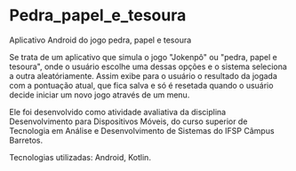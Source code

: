 # Pedra_papel_e_tesoura
Aplicativo Android do jogo pedra, papel e tesoura

Se trata de um aplicativo que simula o jogo "Jokenpô" ou "pedra, papel e tesoura", onde o usuário escolhe uma dessas opções e o sistema seleciona a outra aleatóriamente. Assim exibe para o usuário o resultado da jogada com a pontuação atual, que fica salva e só é resetada quando o usuário decide iniciar um novo jogo através de um menu.

Ele foi desenvolvido como atividade avaliativa da disciplina Desenvolvimento para Dispositivos Móveis, do curso superior de Tecnologia em Análise e Desenvolvimento de Sistemas do IFSP Câmpus Barretos.

Tecnologias utilizadas: Android, Kotlin.
